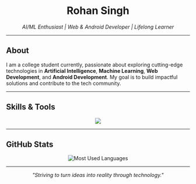 <h1 align="center">Rohan Singh</h1>

<p align="center">
  <em>AI/ML Enthusiast | Web & Android Developer | Lifelong Learner</em>
</p>

---

## About

I am a college student currently, passionate about exploring cutting-edge technologies in **Artificial Intelligence**, **Machine Learning**, **Web Development**, and **Android Development**. My goal is to build impactful solutions and contribute to the tech community.

---

## Skills & Tools

<p align="center">
  <img src="https://skillicons.dev/icons?i=python,anaconda,ps,mysql,flask,wordpress,react,html,css,js,figma,git,github,gitlab,vscode" />
</p>

---

## GitHub Stats

<p align="center" style="display: flex; justify-content: center; gap: 20px; align-items: center;">
    <img src="https://github-readme-stats.vercel.app/api/top-langs/?username=rohansingh-dev&layout=compact&theme=midnight-purple&hide_border=true&card_width=400" alt="Most Used Languages" style="max-width: 100%; height: auto;" />
</p>

---

<p align="center">
  <em>"Striving to turn ideas into reality through technology."</em>
</p>
